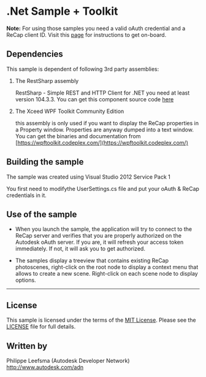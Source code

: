 .Net Sample + Toolkit
=======================

<b>Note:</b> For using those samples you need a valid oAuth credential and a ReCap client ID. Visit this [page](http://developer-recap-autodesk.github.io/) for instructions to get on-board.


Dependencies
--------------------
This sample is dependent of following 3rd party assemblies:

1. The RestSharp assembly

     RestSharp - Simple REST and HTTP Client for .NET
	 you need at least version 104.3.3. You can get this component source code [here](http://restsharp.org/)

2. The Xceed WPF Toolkit Community Edition

     this assembly is only used if you want to display the ReCap properties in a Property window. Properties are anyway dumped into a text window. 
	 You can get the binaries and documentation from [https://wpftoolkit.codeplex.com/](https://wpftoolkit.codeplex.com/)


Building the sample
---------------------------

The sample was created using Visual Studio 2012 Service Pack 1

You first need to modifythe UserSettings.cs file and put your oAuth & ReCap credentials in it.
	 
Use of the sample
-------------------------

* When you launch the sample, the application will try to connect to the ReCap server and verifies that you are properly authorized on the Autodesk oAuth server. 
If you are, it will refresh your access token immediately. If not, it will ask you to get authorized. 

* The samples display a treeview that contains existing ReCap photoscenes, right-click on the root node to display a context menu that allows to create a new scene.
Right-click on each scene node to display options.


--------

## License

This sample is licensed under the terms of the [MIT License](http://opensource.org/licenses/MIT). Please see the [LICENSE](LICENSE) file for full details.


## Written by

Philippe Leefsma (Autodesk Developer Network)  
http://www.autodesk.com/adn  
